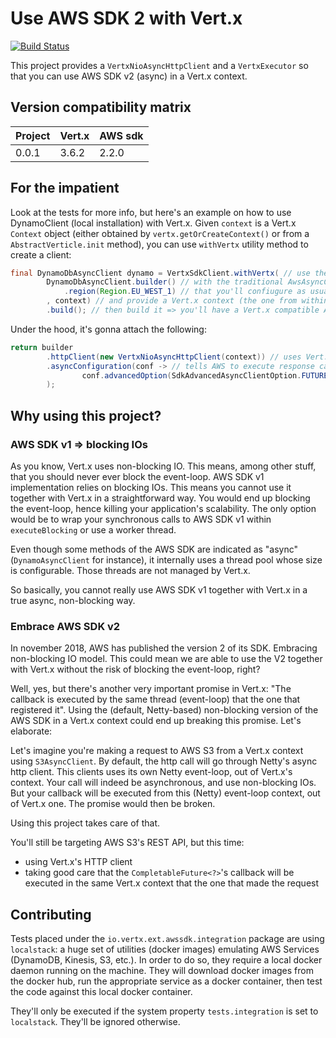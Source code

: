 # Use AWS SDK 2 with Vert.x

[![Build Status](https://travis-ci.org/reactiverse/aws-sdk.svg?branch=master)](https://travis-ci.org/aesteve/vertx-aws-sdk)


This project provides a `VertxNioAsyncHttpClient` and a `VertxExecutor` so that you can use AWS SDK v2 (async) in a Vert.x context.

## Version compatibility matrix

| Project | Vert.x | AWS sdk |
| ------- | ------ | ------- |
|  0.0.1  | 3.6.2  | 2.2.0   |

## For the impatient 

Look at the tests for more info, but here's an example on how to use DynamoClient (local installation) with Vert.x.
Given `context` is a Vert.x `Context` object (either obtained by `vertx.getOrCreateContext()` or from a `AbstractVerticle.init` method), you can use `withVertx` utility method to create a client:

```java
final DynamoDbAsyncClient dynamo = VertxSdkClient.withVertx( // use the provided utility method
        DynamoDbAsyncClient.builder() // with the traditional AwsAsyncClientBuilder you're used to
            .region(Region.EU_WEST_1) // that you'll confiugure as usual
        , context) // and provide a Vert.x context (the one from within your Verticle for example)
        .build(); // then build it => you'll have a Vert.x compatible AwsAsyncClient
```
Under the hood, it's gonna attach the following: 

```java
return builder
        .httpClient(new VertxNioAsyncHttpClient(context)) // uses Vert.x's HttpClient to make call to AWS services
        .asyncConfiguration(conf -> // tells AWS to execute response callbacks in a Vert.x context
                conf.advancedOption(SdkAdvancedAsyncClientOption.FUTURE_COMPLETION_EXECUTOR, new VertxExecutor(context))
        );
```

## Why using this project?

### AWS SDK v1 => blocking IOs

As you know, Vert.x uses non-blocking IO. This means, among other stuff, that you should never ever block the event-loop.
AWS SDK v1 implementation relies on blocking IOs. This means you cannot use it together with Vert.x in a straightforward way. You would end up blocking the event-loop, hence killing your application's scalability.
The only option would be to wrap your synchronous calls to AWS SDK v1 within `executeBlocking` or use a worker thread.

Even though some methods of the AWS SDK are indicated as "async" (`DynamoAsyncClient` for instance), it internally uses a thread pool whose size is configurable.
Those threads are not managed by Vert.x.

So basically, you cannot really use AWS SDK v1 together with Vert.x in a true async, non-blocking way.

### Embrace AWS SDK v2

In november 2018, AWS has published the version 2 of its SDK. Embracing non-blocking IO model.
This could mean we are able to use the V2 together with Vert.x without the risk of blocking the event-loop, right?

Well, yes, but there's another very important promise in Vert.x: "The callback is executed by the same thread (event-loop) that the one that registered it".
Using the (default, Netty-based) non-blocking version of the AWS SDK in a Vert.x context could end up breaking this promise. Let's elaborate:

Let's imagine you're making a request to AWS S3 from a Vert.x context using `S3AsyncClient`. 
By default, the http call will go through Netty's async http client.
This clients uses its own Netty event-loop, out of Vert.x's context. Your call will indeed be asynchronous, and use non-blocking IOs. 
But your callback will be executed from this (Netty) event-loop context, out of Vert.x one.
The promise would then be broken.

Using this project takes care of that.

You'll still be targeting AWS S3's REST API, but this time:
* using Vert.x's HTTP client 
* taking good care that the `CompletableFuture<?>`'s callback will be executed in the same Vert.x context that the one that made the request

## Contributing

Tests placed under the `io.vertx.ext.awssdk.integration` package are using `localstack`: a huge set of utilities (docker images) emulating AWS Services (DynamoDB, Kinesis, S3, etc.).
In order to do so, they require a local docker daemon running on the machine.
They will download docker images from the docker hub, run the appropriate service as a docker container, then test the code against this local docker container. 

They'll only be executed if the system property `tests.integration` is set to `localstack`. They'll be ignored otherwise.
